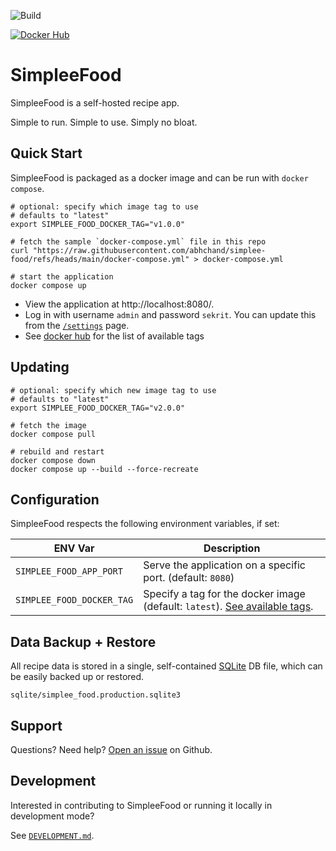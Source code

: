 ![Build](https://github.com/abhchand/simplee-food/actions/workflows/build.yml/badge.svg)

[![Docker Hub](https://img.shields.io/docker/pulls/abhchand/simplee_food)](https://hub.docker.com/r/abhchand/simplee_food)


# SimpleeFood

SimpleeFood is a self-hosted recipe app.

Simple to run. Simple to use. Simply no bloat.

## Quick Start

SimpleeFood is packaged as a docker image and can be run with `docker compose`.

```shell
# optional: specify which image tag to use
# defaults to "latest"
export SIMPLEE_FOOD_DOCKER_TAG="v1.0.0"

# fetch the sample `docker-compose.yml` file in this repo
curl "https://raw.githubusercontent.com/abhchand/simplee-food/refs/heads/main/docker-compose.yml" > docker-compose.yml

# start the application
docker compose up
```

* View the application at http://localhost:8080/.
* Log in with username `admin` and password `sekrit`. You can update this from the [`/settings`](http://localhost:8080/settings) page.
* See [docker hub](https://hub.docker.com/r/abhchand/simplee_food/tags) for the list of available tags


## Updating

```shell
# optional: specify which new image tag to use
# defaults to "latest"
export SIMPLEE_FOOD_DOCKER_TAG="v2.0.0"

# fetch the image
docker compose pull

# rebuild and restart
docker compose down
docker compose up --build --force-recreate
```

## Configuration

SimpleeFood respects the following environment variables, if set:

ENV Var | Description
--- | ---
`SIMPLEE_FOOD_APP_PORT` | Serve the application on a specific port. (default: `8080`)
`SIMPLEE_FOOD_DOCKER_TAG` | Specify a tag for the docker image (default: `latest`). [See available tags](https://hub.docker.com/repository/docker/abhchand/simplee_food/tags).

## Data Backup + Restore

All recipe data is stored in a single, self-contained [SQLite](https://www.sqlite.org/index.html) DB file, which can be easily backed up or restored.

```
sqlite/simplee_food.production.sqlite3
```

## Support

Questions? Need help? [Open an issue](https://github.com/abhchand/simplee-food/issues) on Github.

## Development

Interested in contributing to SimpleeFood or running it locally in development mode?

See [`DEVELOPMENT.md`](DEVELOPMENT.md).
